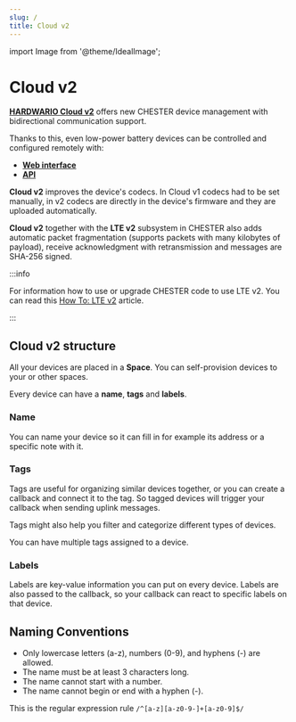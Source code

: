 ```yaml
---
slug: /
title: Cloud v2
---
```

import Image from '@theme/IdealImage';

# Cloud v2

[**HARDWARIO Cloud v2**](https://prod.hardwario.cloud/) offers new CHESTER device management with bidirectional communication support.

Thanks to this, even low-power battery devices can be controlled and configured remotely with:
- [**Web interface**](https://prod.hardwario.cloud/)
- [**API**](api.md)

**Cloud v2** improves the device's codecs. In Cloud v1 codecs had to be set manually, in v2 codecs are directly in the device's firmware and they are uploaded automatically.

**Cloud v2** together with the **LTE v2** subsystem in CHESTER also adds automatic packet fragmentation (supports packets with many kilobytes of payload), receive acknowledgment with retransmission and messages are SHA-256 signed.

:::info

For information how to use or upgrade CHESTER code to use LTE v2. You can read this [How To: LTE v2](../../chester/firmware-sdk/how-to-lte-v2) article.

:::

## Cloud v2 structure

All your devices are placed in a **Space**. You can self-provision devices to your or other spaces.

Every device can have a **name**, **tags** and **labels**.

### Name

You can name your device so it can fill in for example its address or a specific note with it.

### Tags

Tags are useful for organizing similar devices together, or you can create a callback and connect it to the tag. So tagged devices will trigger your callback when sending uplink messages.

Tags might also help you filter and categorize different types of devices.

You can have multiple tags assigned to a device.

### Labels

Labels are key-value information you can put on every device. Labels are also passed to the callback, so your callback can react to specific labels on that device.

## Naming Conventions

- Only lowercase letters (a-z), numbers (0-9), and hyphens (-) are allowed.
- The name must be at least 3 characters long.
- The name cannot start with a number.
- The name cannot begin or end with a hyphen (-).

This is the regular expression rule `/^[a-z][a-z0-9-]+[a-z0-9]$/`
